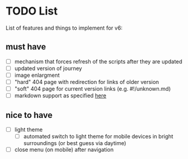 # TODO List
List of features and things to implement for v6:

## must have
- [ ] mechanism that forces refresh of the scripts after they are updated
- [ ] updated version of journey
- [ ] image enlargment
- [ ] "hard" 404 page with redirection for links of older version
- [ ] "soft" 404 page for current version links (e.g. #!/unknown.md)
- [ ] markdown support as specified [here](/playground/md2html/)

## nice to have
- [ ] light theme
  - [ ] automated switch to light theme for mobile devices in bright surroundings (or best guess via daytime)
- [ ] close menu (on mobile) after navigation